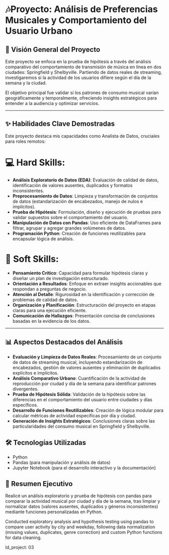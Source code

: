 # 🎶Proyecto: Análisis de Preferencias Musicales y Comportamiento del Usuario Urbano

## 🎯 Visión General del Proyecto
Este proyecto se enfoca en la prueba de hipótesis a través del análisis comparativo del comportamiento de transmisión de música en línea en dos ciudades: Springfield y Shelbyville. Partiendo de datos reales de streaming, investigaremos si la actividad de los usuarios difiere según el día de la semana y la ciudad.

El objetivo principal fue validar si los patrones de consumo musical varían geográficamente y temporalmente, ofreciendo insights estratégicos para entender a la audiencia y optimizar servicios.

---

## ✨ Habilidades Clave Demostradas
Este proyecto destaca mis capacidades como Analista de Datos, cruciales para roles remotos:

# 💻 Hard Skills:
- **Análisis Exploratorio de Datos (EDA)**: Evaluación de calidad de datos, identificación de valores ausentes, duplicados y formatos inconsistentes.
- **Preprocesamiento de Datos**: Limpieza y transformación de conjuntos de datos (estandarización de encabezados, manejo de nulos e implícitos).
- **Prueba de Hipótesis**: Formulación, diseño y ejecución de pruebas para validar supuestos sobre el comportamiento del usuario.
- **Manipulación de Datos con Pandas**: Uso eficiente de DataFrames para filtrar, agrupar y agregar grandes volúmenes de datos.
- **Programación Python**: Creación de funciones reutilizables para encapsular lógica de análisis.

# 🤝 Soft Skills:
- **Pensamiento Crítico**: Capacidad para formular hipótesis claras y diseñar un plan de investigación estructurado.
- **Orientación a Resultados**: Enfoque en extraer insights accionables que respondan a preguntas de negocio.
- **Atención al Detalle**: Rigurosidad en la identificación y corrección de problemas de calidad de datos.
- **Organización y Planificación**: Estructuración del proyecto en etapas claras para una ejecución eficiente.
- **Comunicación de Hallazgos**: Presentación concisa de conclusiones basadas en la evidencia de los datos.

---

## 📊 Aspectos Destacados del Análisis
- **Evaluación y Limpieza de Datos Reales**: Procesamiento de un conjunto de datos de streaming musical, incluyendo estandarización de encabezados, gestión de valores ausentes y eliminación de duplicados explícitos e implícitos.
- **Análisis Comparativo Urbano**: Cuantificación de la actividad de reproducción por ciudad y día de la semana para identificar patrones divergentes.
- **Prueba de Hipótesis Sólida**: Validación de la hipótesis sobre las diferencias en el comportamiento del usuario entre ciudades y días específicos.
- **Desarrollo de Funciones Reutilizables**: Creación de lógica modular para calcular métricas de actividad específicas por día y ciudad.
- **Generación de Insights Estratégicos**: Conclusiones claras sobre las particularidades del consumo musical en Springfield y Shelbyville.

## 🛠️ Tecnologías Utilizadas
- Python 
- Pandas (para manipulación y análisis de datos)
- Jupyter Notebook (para el desarrollo interactivo y la documentación)

## 📂 Resumen Ejecutivo
Realicé un análisis exploratorio y prueba de hipótesis con pandas para comparar la actividad musical por ciudad y día de la semana, tras limpiar y normalizar datos (valores ausentes, duplicados y géneros inconsistentes) mediante funciones personalizadas en Python.

Conducted exploratory analysis and hypothesis testing using pandas to compare user activity by city and weekday, following data normalization (missing values, duplicates, genre correction) and custom Python functions for data cleaning.

Id_project: 03
